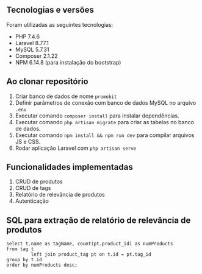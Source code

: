 ## Tecnologias e versões

Foram utilizadas as seguintes tecnologias:

- PHP 7.4.6
- Laravel 8.77.1
- MySQL 5.7.31
- Composer 2.1.22
- NPM 6.14.8 (para instalação do bootstrap)

## Ao clonar repositório

1. Criar banco de dados de nome `promobit`
3. Definir parâmetros de conexão com banco de dados MySQL no arquivo `.env`
4. Executar comando ```composer install``` para instalar dependências.
5. Executar comando ```php artisan migrate``` para criar as tabelas no banco de dados.
6. Executar comando ```npm install && npm run dev``` para compilar arquivos JS e CSS.
7. Rodar aplicação Laravel com ```php artisan serve```

## Funcionalidades implementadas

1. CRUD de produtos
2. CRUD de tags
3. Relatório de relevância de produtos
4. Autenticação

## SQL para extração de relatório de relevância de produtos

```mysql
select t.name as tagName, count(pt.product_id) as numProducts
from tag t
         left join product_tag pt on t.id = pt.tag_id
group by t.id
order by numProducts desc;
```
